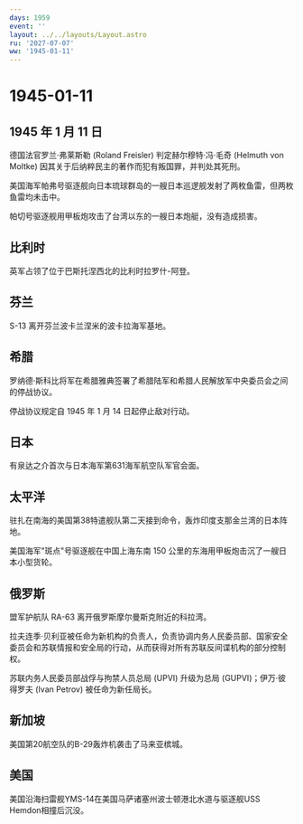 ```yaml
---
days: 1959
event: ''
layout: ../../layouts/Layout.astro
ru: '2027-07-07'
ww: '1945-01-11'
---
```


# 1945-01-11

## 1945 年 1 月 11 日

德国法官罗兰·弗莱斯勒 (Roland Freisler) 判定赫尔穆特·冯·毛奇 (Helmuth
von Moltke) 因其关于后纳粹民主的著作而犯有叛国罪，并判处其死刑。

美国海军帕弗号驱逐舰向日本琉球群岛的一艘日本巡逻舰发射了两枚鱼雷，但两枚鱼雷均未击中。

帕切号驱逐舰用甲板炮攻击了台湾以东的一艘日本炮艇，没有造成损害。

## 比利时

英军占领了位于巴斯托涅西北的比利时拉罗什-阿登。

## 芬兰

S-13 离开芬兰波卡兰涅米的波卡拉海军基地。

## 希腊

罗纳德·斯科比将军在希腊雅典签署了希腊陆军和希腊人民解放军中央委员会之间的停战协议。

停战协议规定自 1945 年 1 月 14 日起停止敌对行动。

## 日本

有泉达之介首次与日本海军第631海军航空队军官会面。

## 太平洋

驻扎在南海的美国第38特遣舰队第二天接到命令，轰炸印度支那金兰湾的日本阵地。

美国海军"斑点"号驱逐舰在中国上海东南 150
公里的东海用甲板炮击沉了一艘日本小型货轮。

## 俄罗斯

盟军护航队 RA-63 离开俄罗斯摩尔曼斯克附近的科拉湾。

拉夫连季·贝利亚被任命为新机构的负责人，负责协调内务人民委员部、国家安全委员会和苏联情报和安全局的行动，从而获得对所有苏联反间谍机构的部分控制权。

苏联内务人民委员部战俘与拘禁人员总局 (UPVI) 升级为总局
(GUPVI)；伊万·彼得罗夫 (Ivan Petrov) 被任命为新任局长。

## 新加坡

美国第20航空队的B-29轰炸机袭击了马来亚槟城。

## 美国

美国沿海扫雷舰YMS-14在美国马萨诸塞州波士顿港北水道与驱逐舰USS
Hemdon相撞后沉没。